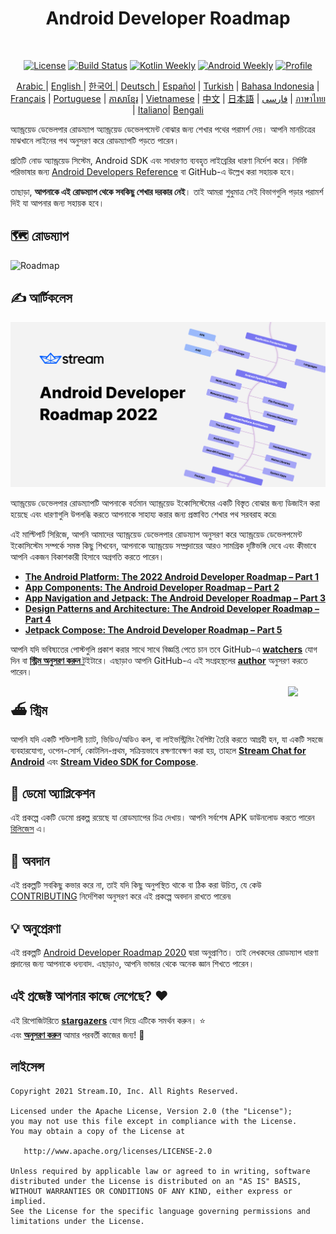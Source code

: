 <h1 align="center">Android Developer Roadmap</h1></br>

<p align="center">
  <a href="https://opensource.org/licenses/Apache-2.0"><img alt="License" src="https://img.shields.io/badge/License-Apache%202.0-blue.svg"/></a>
  <a href="https://github.com/skydoves/android-developer-roadmap/actions/workflows/build.yml"><img alt="Build Status" src="https://github.com/skydoves/android-developer-roadmap/actions/workflows/build.yml/badge.svg"/></a>
  <a href="https://mailchi.mp/kotlinweekly/kotlin-weekly-279"><img alt="Kotlin Weekly" src="https://skydoves.github.io/badges/kotlin-weekly2.svg"/></a>
  <a href="https://androidweekly.net/issues/issue-495"><img alt="Android Weekly" src="https://skydoves.github.io/badges/android-weekly.svg"/></a>
  <a href="https://github.com/skydoves"><img alt="Profile" src="https://skydoves.github.io/badges/skydoves.svg"/></a>
</p>
<p align="center">
<a href="/README_AR.md" target="_blank"> Arabic </a> | <a href="/README.md" target="_blank"> English </a> | <a href="/README_KR.md" target="_blank"> 한국어 </a> | <a href="/README_DE.md" target="_blank"> Deutsch </a>| <a href="/README_ES.md" target="_blank"> Español</a> | <a href="/README_TR.md" target="_blank"> Turkish</a> | <a href="/README_ID.md" target="_blank"> Bahasa Indonesia</a> | <a href="/README_FR.md" target="_blank"> Français</a> | <a href="/README_PT.md" target="_blank"> Portuguese</a> | <a href="/README_KHM.md" target="_blank">ភាសាខ្មែរ</a> | <a href="/README_VI.md" target="_blank">Vietnamese</a> | <a href="/README_CN.md" target="_blank">中文</a> | <a href="/README_JP.md" target="_blank">日本語</a> | <a href="/README_FA.md" target="_blank">فارسی</a> | <a href="/README_TH.md" target="_blank">ภาษาไทย</a> | <a href="/README_IT.md" target="_blank">Italiano</a>| <a href="/README_BD.md" target="_blank">Bengali</a>
</p>

অ্যান্ড্রয়েড ডেভেলপার রোডম্যাপ অ্যান্ড্রয়েড ডেভেলপমেন্ট বোঝার জন্য শেখার পথের পরামর্শ দেয়। আপনি মানচিত্রের মাঝখানে লাইনের পথ অনুসরণ করে রোডম্যাপটি পড়তে পারেন। <br>

প্রতিটি নোড অ্যান্ড্রয়েড সিস্টেম, Android SDK এবং সাধারণত ব্যবহৃত লাইব্রেরির ধারণা নির্দেশ করে। নির্দিষ্ট পরিভাষার জন্য [Android Developers Reference](https://developer.android.com/reference) বা GitHub-এ উল্লেখ করা সহায়ক হবে। <br>

তাছাড়া, **আপনাকে এই রোডম্যাপ থেকে সবকিছু শেখার দরকার নেই**। তাই আমরা শুধুমাত্র সেই বিভাগগুলি পড়ার পরামর্শ দিই যা আপনার জন্য সহায়ক হবে।

## 🗺 রোডম্যাপ

<picture>
  <source media="(prefers-color-scheme: dark)" srcset="images/android_developer_roadmap_dark.png">
  <img alt="Roadmap" src="images/android_developer_roadmap.png">
</picture>

## ✍️ আর্টিকলেস

<a href="https://getstream.io/blog/android-developer-roadmap/"><img src="images/article.png" /></a><br>

অ্যান্ড্রয়েড ডেভেলপার রোডম্যাপটি আপনাকে বর্তমান অ্যান্ড্রয়েড ইকোসিস্টেমের একটি বিস্তৃত বোঝার জন্য ডিজাইন করা হয়েছে এবং ধারণাগুলি উপলব্ধি করতে আপনাকে সাহায্য করার জন্য প্রস্তাবিত শেখার পথ সরবরাহ করে৷<br>

এই মাল্টিপার্ট সিরিজে, আপনি আমাদের অ্যান্ড্রয়েড ডেভেলপার রোডম্যাপ অনুসরণ করে অ্যান্ড্রয়েড ডেভেলপমেন্ট ইকোসিস্টেম সম্পর্কে সমস্ত কিছু শিখবেন, আপনাকে অ্যান্ড্রয়েড সম্প্রদায়ের আরও সামগ্রিক দৃষ্টিভঙ্গি দেবে এবং কীভাবে আপনি একজন বিকাশকারী হিসাবে অগ্রগতি করতে পারেন।

- **[The Android Platform: The 2022 Android Developer Roadmap – Part 1](https://getstream.io/blog/android-developer-roadmap?utm_source=Github&utm_medium=Jaewoong_OSS&utm_content=Developer&utm_campaign=Github_Dec2024_AndroidDeveloperRoadmap&utm_term=DevRelOss)**
- **[App Components: The Android Developer Roadmap – Part 2](https://getstream.io/blog/android-developer-roadmap-part-2?utm_source=Github&utm_medium=Jaewoong_OSS&utm_content=Developer&utm_campaign=Github_Dec2024_AndroidDeveloperRoadmap&utm_term=DevRelOss)**
- **[App Navigation and Jetpack: The Android Developer Roadmap – Part 3](https://getstream.io/blog/android-developer-roadmap-part-3?utm_source=Github&utm_medium=Jaewoong_OSS&utm_content=Developer&utm_campaign=Github_Dec2024_AndroidDeveloperRoadmap&utm_term=DevRelOss)**
- **[Design Patterns and Architecture: The Android Developer Roadmap – Part 4](https://getstream.io/blog/design-patterns-and-architecture-the-android-developer-roadmap-part-4?utm_source=Github&utm_medium=Jaewoong_OSS&utm_content=Developer&utm_campaign=Github_Dec2024_AndroidDeveloperRoadmap&utm_term=DevRelOss)**
- **[Jetpack Compose: The Android Developer Roadmap – Part 5](https://getstream.io/blog/android-developer-roadmap-part-5?utm_source=Github&utm_medium=Jaewoong_OSS&utm_content=Developer&utm_campaign=Github_Dec2024_AndroidDeveloperRoadmap&utm_term=DevRelOss)**

আপনি যদি ভবিষ্যতের পোস্টগুলি প্রকাশ করার সাথে সাথে বিজ্ঞপ্তি পেতে চান তবে GitHub-এ **[watchers](https://github.com/skydoves/android-developer-roadmap/watchers)** যোগ দিন বা **[স্ট্রিম অনুসরণ করুন ](https://twitter.com/getstream_io)** টুইটারে। এছাড়াও আপনি GitHub-এ এই সংগ্রহস্থলের __[author](https://github.com/skydoves)__ অনুসরণ করতে পারেন।

<a href="https://getstream.io/tutorials/android-chat?utm_source=Github&utm_medium=Jaewoong_OSS&utm_content=Developer&utm_campaign=2022AndroidDeveloperRoadmap&utm_term=DevRelOss">
<img src="https://user-images.githubusercontent.com/24237865/138428440-b92e5fb7-89f8-41aa-96b1-71a5486c5849.png" align="right" width="12%"/>
</a>

## ⛴ স্ট্রিম

আপনি যদি একটি শক্তিশালী চ্যাট, ভিডিও/অডিও কল, বা লাইভস্ট্রিমিং বৈশিষ্ট্য তৈরি করতে আগ্রহী হন, যা একটি সহজে ব্যবহারযোগ্য, ওপেন-সোর্স, কোটলিন-প্রথম, সক্রিয়ভাবে রক্ষণাবেক্ষণ করা হয়, তাহলে __[Stream Chat for Android](https://getstream.io/tutorials/android-chat?utm_source=Github&utm_medium=Jaewoong_OSS&utm_content=Developer&utm_campaign=2022AndroidDeveloperRoadmap&utm_term=DevRelOss)__ এবং __[Stream Video SDK for Compose](https://getstream.io/video/sdk/android/tutorial/video-calling?utm_source=Github&utm_medium=Jaewoong_OSS&utm_content=Developer&utm_campaign=2022AndroidDeveloperRoadmap&utm_term=DevRelOss)__.

## 📱 ডেমো অ্যাপ্লিকেশন

এই প্রকল্পে একটি ডেমো প্রকল্প রয়েছে যা রোডম্যাপের চিত্র দেখায়। আপনি সর্বশেষ APK ডাউনলোড করতে পারেন [রিলিজেস](https://github.com/skydoves/android-developer-roadmap/releases) এ।

## 🤝 অবদান

এই প্রকল্পটি সবকিছু কভার করে না, তাই যদি কিছু অনুপস্থিত থাকে বা ঠিক করা উচিত, যে কেউ [CONTRIBUTING](CONTRIBUTING.md) নির্দেশিকা অনুসরণ করে এই প্রকল্পে অবদান রাখতে পারেন৷

## 💡 অনুপ্রেরণা

এই প্রকল্পটি [Android Developer Roadmap 2020](https://github.com/mobile-roadmap/android-developer-roadmap) দ্বারা অনুপ্রাণিত। তাই লেখকদের রোডম্যাপ ধারণা প্রদানের জন্য আপনাকে ধন্যবাদ. এছাড়াও, আপনি ভান্ডার থেকে অনেক জ্ঞান শিখতে পারেন।

## এই প্রজেক্ট আপনার কাজে লেগেছে? :heart:

এই রিপোজিটরিতে __[stargazers](https://github.com/skydoves/android-developer-roadmap/stargazers)__ যোগ দিয়ে এটিকে সমর্থন করুন। :star: <br>
এবং __[অনুসরণ করুন](https://github.com/skydoves)__ আমার পরবর্তী কাজের জন্য! 🤩


## লাইসেন্স
```
Copyright 2021 Stream.IO, Inc. All Rights Reserved.

Licensed under the Apache License, Version 2.0 (the "License");
you may not use this file except in compliance with the License.
You may obtain a copy of the License at

   http://www.apache.org/licenses/LICENSE-2.0

Unless required by applicable law or agreed to in writing, software
distributed under the License is distributed on an "AS IS" BASIS,
WITHOUT WARRANTIES OR CONDITIONS OF ANY KIND, either express or implied.
See the License for the specific language governing permissions and
limitations under the License.
```
